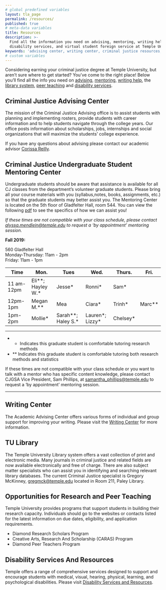 ```yaml
---
# global predefined variables
layout: tla_page
permalink: /resources/
published: true
# meta-data variables
title: Resources
description: >-
  Find all the information you need on advising, mentoring, writing help, the library system, peer teaching,
  disability services, and virtual student foreign service at Temple University’s College of Liberal Arts.
keywords: 'advising center, writing center, criminal justice resources, tu library, research and peer teaching, virtual student foreign service'
# custom variables
---
```

Considering earning your criminal justice degree at Temple University, but aren’t sure where to get started? You’ve come to the right place! Below you’ll find all the info you need on [advising](#advising-center), [mentoring](#criminal-justice-mentoring-center), [writing help](#writing-center), the [library system](#tu-library), [peer teaching](#opportunities-for-research-and-peer-teaching) and [disability services](#disability-services-and-resources).

## Criminal Justice Advising Center
The mission of the Criminal Justice Advising office is to assist students with planning and implementing rosters, provide students with career information and to help students navigate through the college years. Our office posts information about scholarships, jobs, internships and social organizations that will maximize the students’ college experience.

If you have any questions about advising please contact our academic advisor [Corissa Reilly](mailto:corissa.reilly@temple.edu).

## Criminal Justice Undergraduate Student Mentoring Center
Undergraduate students should be aware that assistance is available for all CJ classes from the department’s volunteer graduate students. Please bring all your course materials with you (syllabus,notes, books, assignments, etc.) so that the graduate students may better assist you. The Mentoring Center is located on the 5th floor of Gladfelter Hall, room 544. You can view the following [pdf](https://liberalarts.temple.edu/sites/liberalarts/files/Criminal%20Justice%20Mentoring%20Center.pdf) to see the specifics of how we can assist you! 

_If these times are not compatible with your class schedule, please contact [alyssa.mendlein@temple.edu](mailto:alyssa.mendlein@temple.edu) to request a ‘by appointment’ mentoring session._

**Fall 2019:**<br>

560 Gladfelter Hall<br> 
Monday-Thursday: 11am - 2pm<br>
Friday: 11am - 1pm<br>

| Time | Mon. | Tues | Wed. | Thurs. | Fri. |
|---|---|---|---|---|---|
| 11 am- 12pm | Eli**; Hayley W.* | Jesse* | Ronni* | Sam* |  |
| 12pm- 1pm | Megan M.** | Mea | Ciara*  | Trinh* | Marc** |
| 1pm- 2pm | Mollie* | Sarah**; Haley S.* | Lauren*; Lizzy* | Chelsey* | <br>
___

- * Indicates this graduate student is comfortable tutoring research methods
- ** Indicates this graduate student is comfortable tutoring both research methods and statistics

If these times are not compatible with your class schedule or you want to talk with a mentor who has specific content knowledge, please contact CJGSA Vice President, Sam Phillips, at [samantha_phillips@temple.edu](mailto:samantha_phillips@temple.edu) to request a ‘by appointment’ mentoring session.

___

## Writing Center
The Academic Advising Center offers various forms of individual and group support for improving your writing. Please visit the [Writing Center](http://www.temple.edu/writingctr/) for more information.

## TU Library
The Temple University Library system offers a vast collection of print and electronic media. Many journals in criminal justice and related fields are now available electronically and free of charge. There are also subject matter specialists who can assist you in identifying and searching relevant library databases. The current Criminal Justice specialist is Gregory McKinney, [gregmck@temple.edu](mailto:gregmck@temple.edu) located in Room 211, Paley Library.

## Opportunities for Research and Peer Teaching
Temple University provides programs that support students in building their research capacity. Individuals should go to the websites or contacts listed for the latest information on due dates, eligibility, and application requirements.

- Diamond Research Scholars Program
- Creative Arts, Research And Scholarship (CARAS) Program
- Diamond Peer Teachers Program

## Disability Services And Resources
Temple offers a range of comprehensive services designed to support and encourage students with medical, visual, hearing, physical, learning, and psychological disabilities. Please visit [Disability Services and Resources](http://www.temple.edu/disability/).

